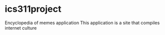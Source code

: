 # ics311project
Encyclopedia of memes application
This application is a site that compiles internet culture
